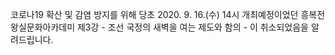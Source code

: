 코로나19 확산 및 감염 방지를 위해 당초 2020. 9. 16.(수) 14시 개최예정이었던 흥복전왕실문화아카데미 제3강 - 조선 국정의 새벽을 여는 제도와 함의 - 이 취소되었음을 알려드립니다.
